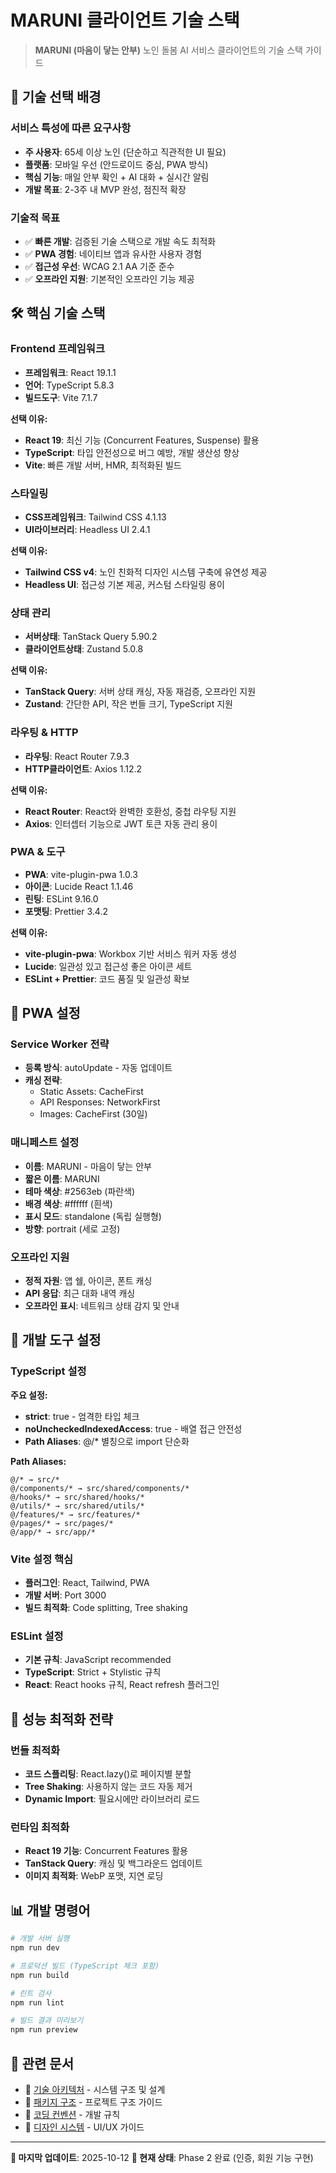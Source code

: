 # MARUNI 클라이언트 기술 스택

> **MARUNI (마음이 닿는 안부)** 노인 돌봄 AI 서비스 클라이언트의 기술 스택 가이드

## 🎯 기술 선택 배경

### 서비스 특성에 따른 요구사항
- **주 사용자**: 65세 이상 노인 (단순하고 직관적한 UI 필요)
- **플랫폼**: 모바일 우선 (안드로이드 중심, PWA 방식)
- **핵심 기능**: 매일 안부 확인 + AI 대화 + 실시간 알림
- **개발 목표**: 2-3주 내 MVP 완성, 점진적 확장

### 기술적 목표
- ✅ **빠른 개발**: 검증된 기술 스택으로 개발 속도 최적화
- ✅ **PWA 경험**: 네이티브 앱과 유사한 사용자 경험
- ✅ **접근성 우선**: WCAG 2.1 AA 기준 준수
- ✅ **오프라인 지원**: 기본적인 오프라인 기능 제공

## 🛠️ 핵심 기술 스택

### Frontend 프레임워크
- **프레임워크**: React 19.1.1
- **언어**: TypeScript 5.8.3
- **빌드도구**: Vite 7.1.7

**선택 이유:**
- **React 19**: 최신 기능 (Concurrent Features, Suspense) 활용
- **TypeScript**: 타입 안전성으로 버그 예방, 개발 생산성 향상
- **Vite**: 빠른 개발 서버, HMR, 최적화된 빌드

### 스타일링
- **CSS프레임워크**: Tailwind CSS 4.1.13
- **UI라이브러리**: Headless UI 2.4.1

**선택 이유:**
- **Tailwind CSS v4**: 노인 친화적 디자인 시스템 구축에 유연성 제공
- **Headless UI**: 접근성 기본 제공, 커스텀 스타일링 용이

### 상태 관리
- **서버상태**: TanStack Query 5.90.2
- **클라이언트상태**: Zustand 5.0.8

**선택 이유:**
- **TanStack Query**: 서버 상태 캐싱, 자동 재검증, 오프라인 지원
- **Zustand**: 간단한 API, 작은 번들 크기, TypeScript 지원

### 라우팅 & HTTP
- **라우팅**: React Router 7.9.3
- **HTTP클라이언트**: Axios 1.12.2

**선택 이유:**
- **React Router**: React와 완벽한 호환성, 중첩 라우팅 지원
- **Axios**: 인터셉터 기능으로 JWT 토큰 자동 관리 용이

### PWA & 도구
- **PWA**: vite-plugin-pwa 1.0.3
- **아이콘**: Lucide React 1.1.46
- **린팅**: ESLint 9.16.0
- **포맷팅**: Prettier 3.4.2

**선택 이유:**
- **vite-plugin-pwa**: Workbox 기반 서비스 워커 자동 생성
- **Lucide**: 일관성 있고 접근성 좋은 아이콘 세트
- **ESLint + Prettier**: 코드 품질 및 일관성 확보

## 📱 PWA 설정

### Service Worker 전략
- **등록 방식**: autoUpdate - 자동 업데이트
- **캐싱 전략**:
  - Static Assets: CacheFirst
  - API Responses: NetworkFirst
  - Images: CacheFirst (30일)

### 매니페스트 설정
- **이름**: MARUNI - 마음이 닿는 안부
- **짧은 이름**: MARUNI
- **테마 색상**: #2563eb (파란색)
- **배경 색상**: #ffffff (흰색)
- **표시 모드**: standalone (독립 실행형)
- **방향**: portrait (세로 고정)

### 오프라인 지원
- **정적 자원**: 앱 쉘, 아이콘, 폰트 캐싱
- **API 응답**: 최근 대화 내역 캐싱
- **오프라인 표시**: 네트워크 상태 감지 및 안내

## 🔧 개발 도구 설정

### TypeScript 설정
**주요 설정:**
- **strict**: true - 엄격한 타입 체크
- **noUncheckedIndexedAccess**: true - 배열 접근 안전성
- **Path Aliases**: @/* 별칭으로 import 단순화

**Path Aliases:**
```
@/* → src/*
@/components/* → src/shared/components/*
@/hooks/* → src/shared/hooks/*
@/utils/* → src/shared/utils/*
@/features/* → src/features/*
@/pages/* → src/pages/*
@/app/* → src/app/*
```

### Vite 설정 핵심
- **플러그인**: React, Tailwind, PWA
- **개발 서버**: Port 3000
- **빌드 최적화**: Code splitting, Tree shaking

### ESLint 설정
- **기본 규칙**: JavaScript recommended
- **TypeScript**: Strict + Stylistic 규칙
- **React**: React hooks 규칙, React refresh 플러그인

## 🚀 성능 최적화 전략

### 번들 최적화
- **코드 스플리팅**: React.lazy()로 페이지별 분할
- **Tree Shaking**: 사용하지 않는 코드 자동 제거
- **Dynamic Import**: 필요시에만 라이브러리 로드

### 런타임 최적화
- **React 19 기능**: Concurrent Features 활용
- **TanStack Query**: 캐싱 및 백그라운드 업데이트
- **이미지 최적화**: WebP 포맷, 지연 로딩

## 📊 개발 명령어

```bash
# 개발 서버 실행
npm run dev

# 프로덕션 빌드 (TypeScript 체크 포함)
npm run build

# 린트 검사
npm run lint

# 빌드 결과 미리보기
npm run preview
```

## 🔗 관련 문서

- 📐 [기술 아키텍처](./architecture/TECHNICAL_ARCHITECTURE.md) - 시스템 구조 및 설계
- 📁 [패키지 구조](./development/PACKAGE_STRUCTURE.md) - 프로젝트 구조 가이드
- 📝 [코딩 컨벤션](./development/CODING_CONVENTIONS.md) - 개발 규칙
- 🎨 [디자인 시스템](./architecture/DESIGN_SYSTEM.md) - UI/UX 가이드

---

**📅 마지막 업데이트**: 2025-10-12
**🎯 현재 상태**: Phase 2 완료 (인증, 회원 기능 구현)
